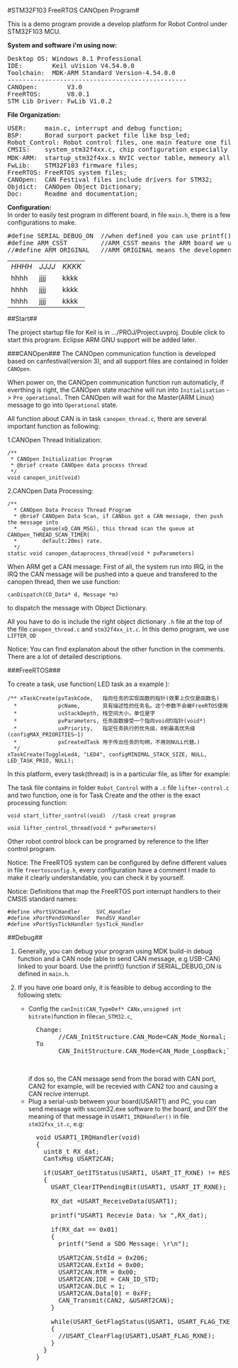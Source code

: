 #STM32F103 FreeRTOS CANOpen Program#

This is a demo program provide a develop platform for Robot Control under STM32F103 MCU.  

**System and software i'm using now:**
<pre>
Desktop OS: Windows 8.1 Professional  
IDE:        Keil uVision V4.54.0.0
Toolchain:  MDK-ARM Standard Version-4.54.0.0
------------------------------------------------
CANOpen:        V3.0
FreeRTOS:       V8.0.1
STM Lib Driver: FwLib V1.0.2
</pre> 

**File Organization:**  
<pre>
USER:     main.c, interrupt and debug function;  
BSP:      Borad surport packet file like bsp_led;
Robot_Control: Robot control files, one main feature one file, e.g canopen_thread.c and lifter_control.c;
CMSIS:    system_stm32f4xx.c, chip configuration especially system clock;  
MDK-ARM:  startup_stm32f4xx.s NVIC vector table，memeory allocation;    
FwLib:    STM32F103 firmware files;   
FreeRTOS: FreeRTOS system files;   
CANOpen:  CAN Festival files include drivers for STM32;  
Objdict:  CANOpen Object Dictionary;  
Doc:      Readme and documentation;
</pre>

**Configuration:**  
In order to easily test program in different board, in file `main.h`, there is a few configurations to make.
<pre>
#define SERIAL_DEBUG_ON  //when defined you can use printf() to serial output 
#define ARM_CSST         //ARM_CSST means the ARM board we use on the Robot
//#define ARM_ORIGINAL   //ARM_ORIGINAL means the development board(the ST development board with joystick)
</pre>

<table>
<tbody>
<tr><td><em>HHHH</em></td><td><em>JJJJ</em></td><td><em>KKKK</em></td></tr>
<tr><td>hhhh</td><td>jjjj</td><td>kkkk</td></tr>
<tr><td>hhhh</td><td>jjjj</td><td>kkkk</td></tr>
<tr><td>hhhh</td><td>jjjj</td><td>kkkk</td></tr>
</tbody>
</table>

##Start##

The project startup file for Keil is in .../PROJ/Project.uvproj. Double click to start this program. Eclipse ARM GNU support will be added later.

###CANOpen###
The CANOpen communication function is developed based on canfestival(version 3), and all support files are contained in folder `CANOpen`.

When power on, the CANOpen communication function run automaticly, if everthing is right, the CANOpen state machine will run into `Initialisation` -> `Pre_operational`. Then CANOpen will wait for the Master(ARM Linux) message to go into `Operational` state.  

All function about CAN is in task `canopen_thread.c`, there are several important function as following:

1.CANOpen Thread Initialization:

    /**
	 * CANOpen Initialization Program
	 * @brief create CANOpen data process thread
	 */
	void canopen_init(void)

2.CANOpen Data Processing:

	/**
	  * CANOpen Data Process Thread Program
	  * @brief CANOpen Data Scan, if CANbus got a CAN message, then push the message into
	  *        queue(xQ_CAN_MSG), this thread scan the queue at CANOpen_THREAD_SCAN_TIMER(
	  *        default:20ms) rate.
	  */
	static void canopen_dataprocess_thread(void * pvParameters)

When ARM get a CAN message: First of all, the system run into IRQ, in the IRQ the CAN message will be pushed into a queue and transfered to the canopen thread, then we use function:

	canDispatch(CO_Data* d, Message *m)

to dispatch the message with Object Dictionary.

All you have to do is include the right object dictionary `.h` file at the top of the file `canopen_thread.c` and `stm32f4xx_it.c`. In this demo program, we use `LIFTER_OD`

Notice: You can find explanaton about the other function in the comments. There are a lot of detailed descriptions.

###FreeRTOS###

To create a task, use function( LED task as a example ):

	/** xTaskCreate(pvTaskCode,   指向任务的实现函数的指针(效果上仅仅是函数名)
	  *             pcName,       具有描述性的任务名。这个参数不会被FreeRTOS使用
	  *             usStackDepth, 栈空间大小，单位是字
	  *             pvParameters, 任务函数接受一个指向void的指针(void*)
	  *             uxPriority,   指定任务执行的优先级，0到最高优先级(configMAX_PRIORITIES–1)
	  *             pxCreatedTask 用于传出任务的句柄，不用则NULL代替。)
	  */
    xTaskCreate(ToggleLed4, "LED4", configMINIMAL_STACK_SIZE, NULL, LED_TASK_PRIO, NULL);

In this platform, every task(thread) is in a particular file, as lifter for example:

The task file contains in folder `Robot_Control` with a `.c` file `lifter-control.c` and two function, one is for 
Task Create and the other is the exact processing function:

	void start_lifter_control(void)  //task creat program

	void lifter_control_thread(void * pvParameters)

Other robot control block can be programed by reference to the lifter control program.

Notice: The FreeRTOS system can be configured by define different values in file `freertosconfig.h`, every configuration have a comment I made to make it clearly understandable, you can check it by yourself.

Notice: Definitions that map the FreeRTOS port interrupt handlers to their CMSIS
standard names:

	#define vPortSVCHandler     SVC_Handler
	#define xPortPendSVHandler  PendSV_Handler
	#define xPortSysTickHandler SysTick_Handler

##Debug##

1. Generally, you can debug your program using MDK build-in debug function and a CAN node (able to send CAN message, e.g USB-CAN) linked to your board. Use the printf() function if SERIAL_DEBUG_ON is defined in `main.h`.  

2. If you have one board only, it is feasible to debug according to the following stets:  

	- Config the `canInit(CAN_TypeDef* CANx,unsigned int bitrate)`function in file`can_STM32.c`,   
		<pre>
       	Change:
              //CAN_InitStructure.CAN_Mode=CAN_Mode_Normal; 
       	To  
              CAN_InitStructure.CAN_Mode=CAN_Mode_LoopBack;`

		</pre>
		if dos so, the CAN message send from the borad with CAN port, CAN2 for example, will be recevied with CAN2 too and causing a CAN recive interrupt.
    - Plug a serial-usb between your board(USART1) and PC, you can send message with sscom32.exe software to the board, and DIY the meaning of that message in `USART1_IRQHandler()` in file `stm32fxx_it.c`, e.g:  
    	<pre>
		void USART1_IRQHandler(void)
		{  
		  uint8_t RX_dat; 
		  CanTxMsg USART2CAN;
  
		  if(USART_GetITStatus(USART1, USART_IT_RXNE) != RESET)
		  {	
			USART_ClearITPendingBit(USART1, USART_IT_RXNE);
		
			RX_dat =USART_ReceiveData(USART1);
		
			printf("USART1 Recevie Data: %x ",RX_dat);
				
			if(RX_dat == 0x01)
			{
			  printf("Send a SDO Message: \r\n");
			
			  USART2CAN.StdId = 0x206;
			  USART2CAN.ExtId = 0x00;
			  USART2CAN.RTR = 0x00;
			  USART2CAN.IDE = CAN_ID_STD;
			  USART2CAN.DLC = 1;                 
			  USART2CAN.Data[0] = 0xFF;
			  CAN_Transmit(CAN2, &USART2CAN);	
			}
		
			while(USART_GetFlagStatus(USART1, USART_FLAG_TXE)==RESET);
			{
		  	  //USART_ClearFlag(USART1,USART_FLAG_RXNE);
			}
		  }	
		}
		</pre>